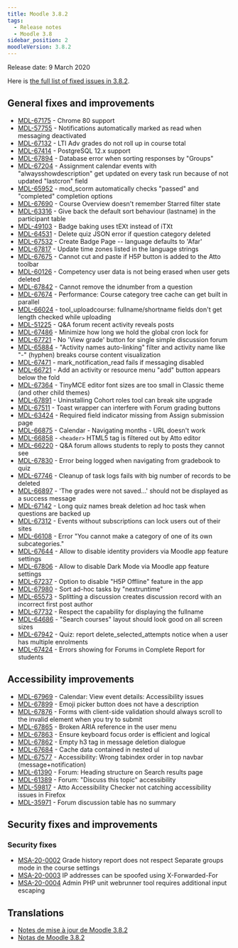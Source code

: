 ```yaml
---
title: Moodle 3.8.2
tags:
  - Release notes
  - Moodle 3.8
sidebar_position: 2
moodleVersion: 3.8.2
---
```

Release date: 9 March 2020

Here is [the full list of fixed issues in 3.8.2](https://tracker.moodle.org/secure/IssueNavigator!executeAdvanced.jspa?jqlQuery=project+%3D+mdl+AND+resolution+%3D+fixed+AND+fixVersion+in+%28%223.8.2%22%29+ORDER+BY+priority+DESC&runQuery=true&clear=true).

## General fixes and improvements

- [MDL-67175](https://tracker.moodle.org/browse/MDL-67175) - Chrome 80 support
- [MDL-57755](https://tracker.moodle.org/browse/MDL-57755) - Notifications automatically marked as read when messaging deactivated
- [MDL-67132](https://tracker.moodle.org/browse/MDL-67132) - LTI Adv grades do not roll up in course total
- [MDL-67414](https://tracker.moodle.org/browse/MDL-67414) - PostgreSQL 12.x support
- [MDL-67894](https://tracker.moodle.org/browse/MDL-67894) - Database error when sorting responses by "Groups"
- [MDL-67204](https://tracker.moodle.org/browse/MDL-67204) - Assignment calendar events with "alwaysshowdescription" get updated on every task run because of not updated "lastcron" field
- [MDL-65952](https://tracker.moodle.org/browse/MDL-65952) - mod_scorm automatically checks "passed" and "completed" completion options
- [MDL-67690](https://tracker.moodle.org/browse/MDL-67690) - Course Overview doesn't remember Starred filter state
- [MDL-63316](https://tracker.moodle.org/browse/MDL-63316) - Give back the default sort behaviour (lastname) in the participant table
- [MDL-49103](https://tracker.moodle.org/browse/MDL-49103) - Badge baking uses tEXt instead of iTXt
- [MDL-64531](https://tracker.moodle.org/browse/MDL-64531) - Delete quiz JSON error if question category deleted
- [MDL-67532](https://tracker.moodle.org/browse/MDL-67532) - Create Badge Page -- language defaults to 'Afar'
- [MDL-67817](https://tracker.moodle.org/browse/MDL-67817) - Update time zones listed in the language strings
- [MDL-67675](https://tracker.moodle.org/browse/MDL-67675) - Cannot cut and paste if H5P button is added to the Atto toolbar
- [MDL-60126](https://tracker.moodle.org/browse/MDL-60126) - Competency user data is not being erased when user gets deleted
- [MDL-67842](https://tracker.moodle.org/browse/MDL-67842) - Cannot remove the idnumber from a question
- [MDL-67674](https://tracker.moodle.org/browse/MDL-67674) - Performance: Course category tree cache can get built in parallel
- [MDL-66024](https://tracker.moodle.org/browse/MDL-66024) - tool_uploadcourse: fullname/shortname fields don't get length checked while uploading
- [MDL-51225](https://tracker.moodle.org/browse/MDL-51225) - Q&A forum recent activity reveals posts
- [MDL-67486](https://tracker.moodle.org/browse/MDL-67486) - Minimize how long we hold the global cron lock for
- [MDL-67721](https://tracker.moodle.org/browse/MDL-67721) - No 'View grade' button for single simple discussion forum
- [MDL-65884](https://tracker.moodle.org/browse/MDL-65884) - "Activity names auto-linking" filter and activity name like "-" (hyphen) breaks course content visualization
- [MDL-67471](https://tracker.moodle.org/browse/MDL-67471) - mark_notification_read fails if messaging disabled
- [MDL-66721](https://tracker.moodle.org/browse/MDL-66721) - Add an activity or resource menu "add" button appears below the fold
- [MDL-67364](https://tracker.moodle.org/browse/MDL-67364) - TinyMCE editor font sizes are too small in Classic theme (and other child themes)
- [MDL-67891](https://tracker.moodle.org/browse/MDL-67891) - Uninstalling Cohort roles tool can break site upgrade
- [MDL-67511](https://tracker.moodle.org/browse/MDL-67511) - Toast wrapper can interfere with Forum grading buttons
- [MDL-63424](https://tracker.moodle.org/browse/MDL-63424) - Required field indicator missing from Assign submission page
- [MDL-66875](https://tracker.moodle.org/browse/MDL-66875) - Calendar - Navigating months - URL doesn't work
- [MDL-66858](https://tracker.moodle.org/browse/MDL-66858) - `<header>` HTML5 tag is filtered out by Atto editor
- [MDL-66220](https://tracker.moodle.org/browse/MDL-66220) - Q&A forum allows students to reply to posts they cannot see
- [MDL-67830](https://tracker.moodle.org/browse/MDL-67830) - Error being logged when navigating from gradebook to quiz
- [MDL-67746](https://tracker.moodle.org/browse/MDL-67746) - Cleanup of task logs fails with big number of records to be deleted
- [MDL-66897](https://tracker.moodle.org/browse/MDL-66897) - 'The grades were not saved...' should not be displayed as a success message
- [MDL-67142](https://tracker.moodle.org/browse/MDL-67142) - Long quiz names break deletion ad hoc task when questions are backed up
- [MDL-67312](https://tracker.moodle.org/browse/MDL-67312) - Events without subscriptions can lock users out of their sites
- [MDL-66108](https://tracker.moodle.org/browse/MDL-66108) - Error "You cannot make a category of one of its own subcategories."
- [MDL-67644](https://tracker.moodle.org/browse/MDL-67644) - Allow to disable identity providers via Moodle app feature settings
- [MDL-67806](https://tracker.moodle.org/browse/MDL-67806) - Allow to disable Dark Mode via Moodle app feature settings
- [MDL-67237](https://tracker.moodle.org/browse/MDL-67237) - Option to disable "H5P Offline" feature in the app
- [MDL-67980](https://tracker.moodle.org/browse/MDL-67980) - Sort ad-hoc tasks by "nextruntime"
- [MDL-65573](https://tracker.moodle.org/browse/MDL-65573) - Splitting a discussion creates discussion record with an incorrect first post author
- [MDL-67732](https://tracker.moodle.org/browse/MDL-67732) - Respect the capability for displaying the fullname
- [MDL-64686](https://tracker.moodle.org/browse/MDL-64686) - "Search courses" layout should look good on all screen sizes
- [MDL-67942](https://tracker.moodle.org/browse/MDL-67942) - Quiz: report delete_selected_attempts notice when a user has multiple enrolments
- [MDL-67424](https://tracker.moodle.org/browse/MDL-67424) - Errors showing for Forums in Complete Report for students

## Accessibility improvements

- [MDL-67969](https://tracker.moodle.org/browse/MDL-67969) - Calendar: View event details: Accessibility issues
- [MDL-67899](https://tracker.moodle.org/browse/MDL-67899) - Emoji picker button does not have a description
- [MDL-67876](https://tracker.moodle.org/browse/MDL-67876) - Forms with client-side validation should always scroll to the invalid element when you try to submit
- [MDL-67865](https://tracker.moodle.org/browse/MDL-67865) - Broken ARIA reference in the user menu
- [MDL-67863](https://tracker.moodle.org/browse/MDL-67863) - Ensure keyboard focus order is efficient and logical
- [MDL-67862](https://tracker.moodle.org/browse/MDL-67862) - Empty h3 tag in message deletion dialogue
- [MDL-67684](https://tracker.moodle.org/browse/MDL-67684) - Cache data contained in nested ul
- [MDL-67577](https://tracker.moodle.org/browse/MDL-67577) - Accessibility: Wrong tabindex order in top navbar (message+notification)
- [MDL-61390](https://tracker.moodle.org/browse/MDL-61390) - Forum: Heading structure on Search results page
- [MDL-61389](https://tracker.moodle.org/browse/MDL-61389) - Forum: "Discuss this topic" accessibility
- [MDL-59817](https://tracker.moodle.org/browse/MDL-59817) - Atto Accessibility Checker not catching accessibility issues in Firefox
- [MDL-35971](https://tracker.moodle.org/browse/MDL-35971) - Forum discussion table has no summary

## Security fixes and improvements

### Security fixes

- [MSA-20-0002](https://moodle.org/mod/forum/discuss.php?d=398350) Grade history report does not respect Separate groups mode in the course settings
- [MSA-20-0003](https://moodle.org/mod/forum/discuss.php?d=398351) IP addresses can be spoofed using X-Forwarded-For
- [MSA-20-0004](https://moodle.org/mod/forum/discuss.php?d=398352) Admin PHP unit webrunner tool requires additional input escaping

## Translations

- [Notes de mise à jour de Moodle 3.8.2](https://docs.moodle.org/fr/Notes_de_mise_à_jour_de_Moodle_3.8.2)
- [Notas de Moodle 3.8.2](https://docs.moodle.org/es/Notas_de_Moodle_3.8.2)
